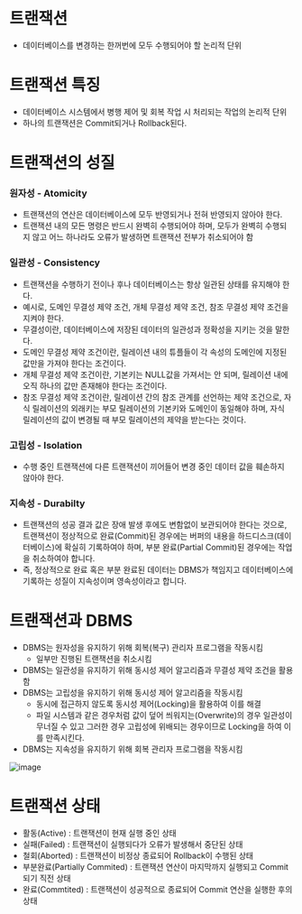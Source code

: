 <h1> 트랜잭션 </h1>

- 데이터베이스를 변경하는 한꺼번에 모두 수행되어야 할 논리적 단위

<h1> 트랜잭션 특징 </h3>

- 데이터베이스 시스템에서 병행 제어 및 회복 작업 시 처리되는 작업의 논리적 단위
- 하나의 트랜잭션은 Commit되거나 Rollback된다.

<h1> 트랜잭션의 성질 </h1>

<h3> 원자성 - Atomicity </h3> 

- 트랜잭션의 연산은 데이터베이스에 모두 반영되거나 전혀 반영되지 않아야 한다.
- 트랜잭션 내의 모든 명령은 반드시 완벽히 수행되어야 하며, 모두가 완벽히 수행되지 않고 어느 하나라도 오류가 발생하면 트랜잭션 전부가 취소되어야 함

<h3> 일관성 - Consistency </h3>

- 트랜잭션을 수행하기 전이나 후나 데이터베이스는 항상 일관된 상태를 유지해야 한다.
- 예시로, 도메인 무결성 제약 조건, 개체 무결성 제약 조건, 참조 무결성 제약 조건을 지켜야 한다.
- 무결성이란, 데이터베이스에 저장된 데이터의 일관성과 정확성을 지키는 것을 말한다.
- 도메인 무결성 제약 조건이란, 릴레이션 내의 튜플들이 각 속성의 도메인에 지정된 값만을 가져야 한다는 조건이다.
- 개체 무결성 제약 조건이란, 기본키는 NULL값을 가져서는 안 되며, 릴레이션 내에 오직 하나의 값만 존재해야 한다는 조건이다.
- 참조 무결성 제약 조건이란, 릴레이션 간의 참조 관계를 선언하는 제약 조건으로, 자식 릴레이션의 외래키는 부모 릴레이션의 기본키와 도메인이 동일해야 하며, 자식 릴레이션의 값이 변경될 때 부모 릴레이션의 제약을 받는다는 것이다.

<h3> 고립성 - Isolation </h3> 

- 수행 중인 트랜잭션에 다른 트랜잭션이 끼어들어 변경 중인 데이터 값을 훼손하지 않아야 한다.

<h3> 지속성 - Durabilty </h3>

- 트랜잭션의 성공 결과 값은 장애 발생 후에도 변함없이 보관되어야 한다는 것으로, 트랜잭션이 정상적으로 완료(Commit)된 경우에는 버퍼의 내용을 하드디스크(데이터베이스)에 확실히 기록하여야 하며, 부분 완료(Partial Commit)된 경우에는 작업을 취소하여야 합니다.
- 즉, 정상적으로 완료 혹은 부분 완료된 데이터는 DBMS가 책임지고 데이터베이스에 기록하는 성질이 지속성이며 영속성이라고 합니다.


<h1> 트랜잭션과 DBMS </h1>

- DBMS는 원자성을 유지하기 위해 회복(복구) 관리자 프로그램을 작동시킴
  - 일부만 진행된 트랜잭션을 취소시킴
- DBMS는 일관성을 유지하기 위해 동시성 제어 알고리즘과 무결성 제약 조건을 활용함
- DBMS는 고립성을 유지하기 위해 동시성 제어 알고리즘을 작동시킴
  - 동시에 접근하지 않도록 동시성 제어(Locking)을 활용하여 이를 해결
  - 파일 시스템과 같은 경우처럼 값이 덮어 씌워지는(Overwrite)의 경우 일관성이 무너질 수 있고 그러한 경우 고립성에 위배되는 경우이므로 Locking을 하여 이를 만족시킨다.
- DBMS는 지속성을 유지하기 위해 회복 관리자 프로그램을 작동시킴

![image](https://user-images.githubusercontent.com/62228401/212687606-602359c3-d04f-4d48-bb61-f161318f6547.png)


<h1> 트랜잭션 상태 </h1>

- 활동(Active) : 트랜잭션이 현재 실행 중인 상태
- 실패(Failed) : 트랜잭션이 실행되다가 오류가 발생해서 중단된 상태
- 철회(Aborted) : 트랜잭션이 비정상 종료되어 Rollback이 수행된 상태
- 부분완료(Partially Commited) : 트랜잭션 연산이 마지막까지 실행되고 Commit되기 직전 상태
- 완료(Commtited) : 트랜잭션이 성공적으로 종료되어 Commit 연산을 실행한 후의 상태
